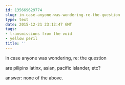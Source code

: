```yaml
---
id: 135669629774
slug: in-case-anyone-was-wondering-re-the-question
type: text
date: 2015-12-21 23:12:47 GMT
tags:
- transmissions from the void
- yellow peril
title: ''
---
```


in case anyone was wondering, re: the question

are pilipinx latinx, asian, pacific islander, etc?

answer: none of the above.